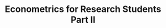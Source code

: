 ---
title: "Econometrics for Research Students Part II"
type: "PhD Level"
venue: "University of Zurich"
excerpt: 'Instructor: Prof. <a href="https://www.econ.uzh.ch/en/people/faculty/winkelmann.html">Rainer Winkelmann'
order: 1  
teaching_desc: >
  This course covers causal inference and communication of results using R...
norender: true
syllabi:
  - label: "Spring Semester, 2025"
    url: "/files/evl_mtrcs_phd_fs2025.pdf"
evaluations:
  - label: "Spring Semester, 2025"
    url: "/files/evl_mtrcs_phd_ss2025.pdf"
---
